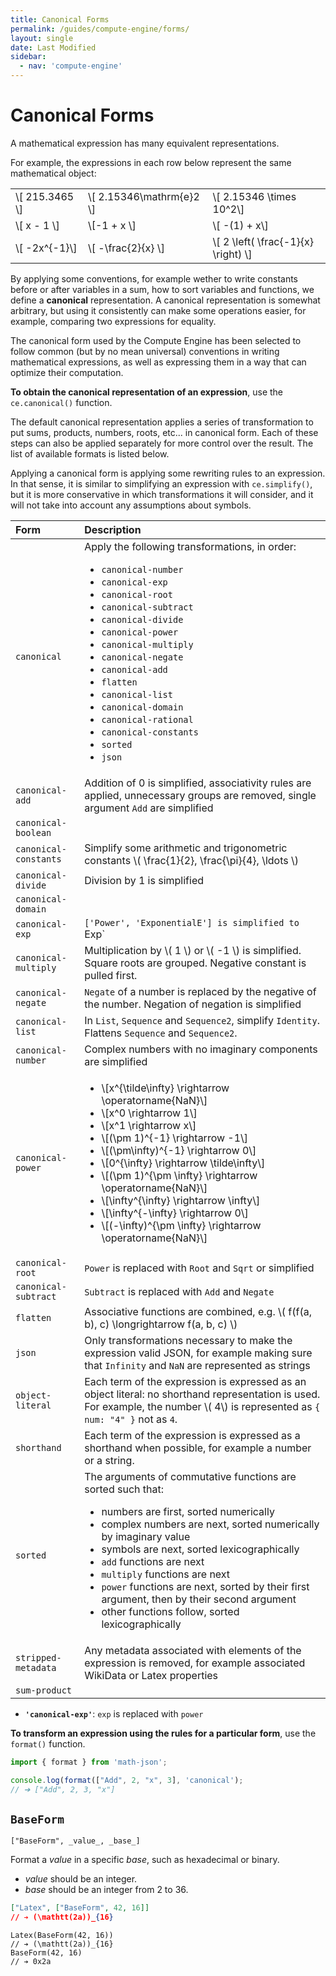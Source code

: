 ```yaml
---
title: Canonical Forms
permalink: /guides/compute-engine/forms/
layout: single
date: Last Modified
sidebar:
  - nav: 'compute-engine'
---
```


<script type='module'>
    import {  renderMathInDocument } 
      from '//unpkg.com/mathlive/dist/mathlive.min.mjs';
    renderMathInDocument({
      TeX: {
        delimiters: {
          inline: [ ['$', '$'], ['\\(', '\\)']],
          display: [['$$', '$$'],['\\[', '\\]']],
        },
      },
      asciiMath: null,
      processEnvironments : false,
      renderAccessibleContent: false,
    });
</script>

# Canonical Forms

A mathematical expression has many equivalent representations. 

For example, the expressions in each row below represent the same mathematical 
object:

| | | | 
| :-- | :-- | :-- |
| \\[ 215.3465 \\]  | \\[ 2.15346\\mathrm{e}2 \\]    | \\[  2.15346 \\times 10^2\\]|
| \\[ x - 1 \\]     | \\[-1 + x \\]        | \\[  -(1) + x\\]|
| \\[ -2x^{-1}\\]   | \\[ -\frac{2}{x} \\] |  \\[ 2 \left( \frac{-1}{x} \right) \\]| 

By applying some conventions, for example wether to write constants before 
or after variables in a sum, how to sort variables and functions, we define a **canonical**
representation. A canonical representation is somewhat arbitrary, but using 
it consistently can make some operations easier, for example, comparing two
expressions for equality.

The canonical form used by the Compute Engine has been selected to follow 
common (but by no mean universal)  conventions in writing mathematical 
expressions, as well as expressing them in a way that can optimize their computation.

**To obtain the canonical representation of an expression**, use the 
`ce.canonical()` function.

The default canonical representation applies a series of transformation to 
put sums, products, numbers, roots, etc... in canonical form. Each of
these steps  can also be applied separately for more control over the result.
The list of available formats is listed below.

Applying a canonical form is applying some rewriting rules to an expression.
In that sense, it is similar to simplifying an expression with 
`ce.simplify()`, but it is more conservative in which transformations
it will consider, and it will not take into account any assumptions about 
symbols.


<div class=symbols-table>

| Form | Description |
| :--- | :--- |
| `canonical` | Apply the following transformations, in order: <ul><li> `canonical-number`</li><li>`canonical-exp`</li><li>`canonical-root`</li><li>`canonical-subtract`</li><li>`canonical-divide`</li><li>`canonical-power`</li><li>`canonical-multiply`</li><li>`canonical-negate`</li><li>`canonical-add`</li><li>`flatten`</li><li>`canonical-list`</li><li>`canonical-domain`</li><li>`canonical-rational`</li><li>`canonical-constants`</li><li>`sorted`</li><li>`json`</li></ul>|
| `canonical-add` | Addition of 0 is simplified, associativity rules are applied, unnecessary groups are removed, single argument `Add` are simplified |
| `canonical-boolean` ||
| `canonical-constants` | Simplify some arithmetic and trigonometric constants \\( \frac{1}{2}, \frac{\pi}{4}, \ldots \\) |
| `canonical-divide` | Division by 1 is simplified |
| `canonical-domain` | |
| `canonical-exp` | `['Power', 'ExponentialE'] is simplified to `Exp` |
| `canonical-multiply` | Multiplication by \\( 1 \\)  or \\( -1 \\) is simplified. Square roots are grouped. Negative constant is pulled first. |
| `canonical-negate` | `Negate` of a number is replaced by the negative of the number. Negation of negation is simplified |
| `canonical-list` | In `List`, `Sequence` and `Sequence2`, simplify `Identity`. Flattens `Sequence` and `Sequence2`. | 
| `canonical-number` | Complex numbers with no imaginary components are simplified |
| `canonical-power` | <ul><li>\\[x^{\tilde\infty} \rightarrow \operatorname{NaN}\\]</li><li>\\[x^0 \rightarrow 1\\]</li><li>\\[x^1 \rightarrow x\\]</li><li>\\[(\pm 1)^{-1} \rightarrow -1\\]</li><li>\\[(\pm\infty)^{-1} \rightarrow 0\\]</li><li>\\[0^{\infty} \rightarrow \tilde\infty\\]</li><li>\\[(\pm 1)^{\pm \infty} \rightarrow \operatorname{NaN}\\]</li><li>\\[\infty^{\infty} \rightarrow \infty\\]</li><li>\\[\infty^{-\infty} \rightarrow 0\\]</li><li>\\[(-\infty)^{\pm \infty} \rightarrow \operatorname{NaN}\\]</li></ul> |
| `canonical-root` | `Power` is replaced with `Root` and `Sqrt` or simplified|
| `canonical-subtract` | `Subtract` is replaced with `Add` and `Negate` |
| `flatten` | Associative functions are combined, e.g. \\( f(f(a, b), c) \longrightarrow f(a, b, c) \\) |
| `json` | Only transformations necessary to make the expression valid JSON, for example making sure that `Infinity` and `NaN` are represented as strings|
| `object-literal` | Each term of the expression is expressed as an object literal: no shorthand representation is used. For example, the number \\( 4\\) is represented as `{ num: "4" }` not as `4`.|
| `shorthand` | Each term of the expression is expressed as a shorthand when possible, for example a number or a string. |
| `sorted` | The arguments of commutative functions are sorted such that: <ul><li> numbers are first, sorted numerically </li><li> complex numbers are next, sorted numerically by imaginary value </li><li> symbols are next, sorted lexicographically </li><li> `add` functions are next </li><li> `multiply` functions are next </li><li> `power` functions are next, sorted by their first argument, then by their second argument </li><li> other functions follow, sorted lexicographically</li></ul>|
| `stripped-metadata` | Any metadata associated with elements of the expression is removed, for example associated WikiData or Latex properties |
| `sum-product` | | 

</div>




- **`'canonical-exp'`**: `exp` is replaced with `power`



**To transform an expression using the rules for a particular form**, use the
`format()` function.

```js
import { format } from 'math-json';

console.log(format(["Add", 2, "x", 3], 'canonical');
// ➔ ["Add", 2, 3, "x"]
```

## `BaseForm`

`["BaseForm", _value_, _base_]`

Format a _value_ in a specific _base_, such as hexadecimal or binary.

- _value_ should be an integer.
- _base_ should be an integer from 2 to 36.

```json
["Latex", ["BaseForm", 42, 16]]
// ➔ (\mathtt(2a))_{16}
```

```cortex
Latex(BaseForm(42, 16))
// ➔ (\mathtt(2a))_{16}
BaseForm(42, 16)
// ➔ 0x2a
```
